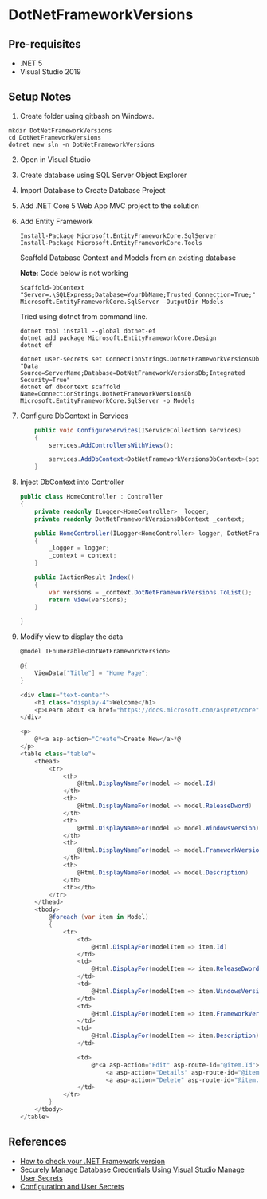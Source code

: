 # DotNetFrameworkVersions

## Pre-requisites

- .NET 5
- Visual Studio 2019

## Setup Notes

1. Create folder using gitbash on Windows.

```
mkdir DotNetFrameworkVersions
cd DotNetFrameworkVersions
dotnet new sln -n DotNetFrameworkVersions
```

2. Open in Visual Studio

3. Create database using SQL Server Object Explorer

4. Import Database to Create Database Project

5. Add .NET Core 5 Web App MVC project to the solution

6. Add Entity Framework

	```
	Install-Package Microsoft.EntityFrameworkCore.SqlServer
	Install-Package Microsoft.EntityFrameworkCore.Tools 
	```

	Scaffold Database Context and Models from an existing database

	**Note**: Code below is not working

	```
	Scaffold-DbContext "Server=.\SQLExpress;Database=YourDbName;Trusted_Connection=True;" Microsoft.EntityFrameworkCore.SqlServer -OutputDir Models
	```

	Tried using dotnet from command line.

	```
	dotnet tool install --global dotnet-ef
	dotnet add package Microsoft.EntityFrameworkCore.Design
	dotnet ef

	dotnet user-secrets set ConnectionStrings.DotNetFrameworkVersionsDb "Data Source=ServerName;Database=DotNetFrameworkVersionsDb;Integrated Security=True"
	dotnet ef dbcontext scaffold Name=ConnectionStrings.DotNetFrameworkVersionsDb Microsoft.EntityFrameworkCore.SqlServer -o Models
	```

7. Configure DbContext in Services

	```csharp
        public void ConfigureServices(IServiceCollection services)
        {
            services.AddControllersWithViews();

            services.AddDbContext<DotNetFrameworkVersionsDbContext>(options => options.UseSqlServer("Name=ConnectionStrings.DotNetFrameworkVersionsDb"));
        }
	```

8. Inject DbContext into Controller

    ```csharp
    public class HomeController : Controller
    {
        private readonly ILogger<HomeController> _logger;
        private readonly DotNetFrameworkVersionsDbContext _context;

        public HomeController(ILogger<HomeController> logger, DotNetFrameworkVersionsDbContext context)
        {
            _logger = logger;
            _context = context;
        }

        public IActionResult Index()
        {
            var versions = _context.DotNetFrameworkVersions.ToList();
            return View(versions);
        }

    }
    ```

9. Modify view to display the data

    ```csharp
    @model IEnumerable<DotNetFrameworkVersion>

    @{
        ViewData["Title"] = "Home Page";
    }

    <div class="text-center">
        <h1 class="display-4">Welcome</h1>
        <p>Learn about <a href="https://docs.microsoft.com/aspnet/core">building Web apps with ASP.NET Core</a>.</p>
    </div>

    <p>
        @*<a asp-action="Create">Create New</a>*@
    </p>
    <table class="table">
        <thead>
            <tr>
                <th>
                    @Html.DisplayNameFor(model => model.Id)
                </th>
                <th>
                    @Html.DisplayNameFor(model => model.ReleaseDword)
                </th>
                <th>
                    @Html.DisplayNameFor(model => model.WindowsVersion)
                </th>
                <th>
                    @Html.DisplayNameFor(model => model.FrameworkVersion)
                </th>
                <th>
                    @Html.DisplayNameFor(model => model.Description)
                </th>
                <th></th>
            </tr>
        </thead>
        <tbody>
            @foreach (var item in Model)
            {
                <tr>
                    <td>
                        @Html.DisplayFor(modelItem => item.Id)
                    </td>
                    <td>
                        @Html.DisplayFor(modelItem => item.ReleaseDword)
                    </td>
                    <td>
                        @Html.DisplayFor(modelItem => item.WindowsVersion)
                    </td>
                    <td>
                        @Html.DisplayFor(modelItem => item.FrameworkVersion)
                    </td>
                    <td>
                        @Html.DisplayFor(modelItem => item.Description)
                    </td>

                    <td>
                        @*<a asp-action="Edit" asp-route-id="@item.Id">Edit</a> |
                            <a asp-action="Details" asp-route-id="@item.Id">Details</a> |
                            <a asp-action="Delete" asp-route-id="@item.Id">Delete</a>*@
                    </td>
                </tr>
            }
        </tbody>
    </table>
    ```

## References

- [How to check your .NET Framework version](https://smartdoc.zendesk.com/hc/en-us/articles/205232308-How-to-check-your-NET-Framework-version)
- [Securely Manage Database Credentials Using Visual Studio Manage User Secrets](https://www.mssqltips.com/sqlservertip/6348/securely-manage-database-credentials-using-visual-studio-manage-user-secrets/)
- [Configuration and User Secrets](https://docs.microsoft.com/en-us/ef/core/managing-schemas/scaffolding?tabs=vs#configuration-and-user-secrets)
